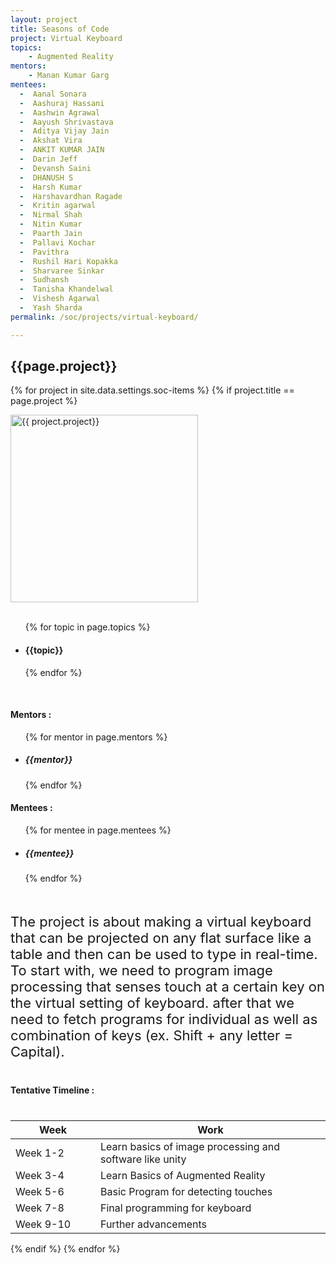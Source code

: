 ```yaml
---
layout: project
title: Seasons of Code
project: Virtual Keyboard
topics:
    - Augmented Reality
mentors:
    - Manan Kumar Garg    
mentees:
  -  Aanal Sonara
  -  Aashuraj Hassani
  -  Aashwin Agrawal
  -  Aayush Shrivastava
  -  Aditya Vijay Jain
  -  Akshat Vira
  -  ANKIT KUMAR JAIN
  -  Darin Jeff
  -  Devansh Saini
  -  DHANUSH S
  -  Harsh Kumar
  -  Harshavardhan Ragade
  -  Kritin agarwal
  -  Nirmal Shah
  -  Nitin Kumar
  -  Paarth Jain
  -  Pallavi Kochar
  -  Pavithra
  -  Rushil Hari Kopakka
  -  Sharvaree Sinkar
  -  Sudhansh
  -  Tanisha Khandelwal
  -  Vishesh Agarwal
  -  Yash Sharda 
permalink: /soc/projects/virtual-keyboard/

---
```


<h2 class="display1 m-3 p-3 text-center">{{page.project}}</h2>

{% for project in site.data.settings.soc-items %}
{% if project.title == page.project %}
<div>
    <img src="{{ site.baseurl }}/{{ project.image }}"  width = "300" height="300" alt="{{ project.project}}" class="border rounded img-soc">
</div>
<div>
    <br>
    <ul>
        {% for topic in page.topics %}
        <li><h4 class="text-primary text-center">{{topic}}</h4></li>
        {% endfor %}
    </ul>
    <br>
    <h4 class="display3  ">Mentors :</h4> 
    <ul>
        {% for mentor in page.mentors %}
        <li><h5 class=" ">{{mentor}}</h5></li>
        {% endfor %}
    </ul>
    <h4 class="display3  ">Mentees :</h4> 
    <ul>
        {% for mentee in page.mentees %}
        <li><h5 class="">{{mentee}}</h5></li>
        {% endfor %}
    </ul>
</div>
<div>
    <p class="display3" style = "font-size:22px;" >
        <br>
        The project is about making a virtual keyboard that can be projected on any flat surface like a table and then can be used to type in real-time. To start with, we need to program image processing that senses touch at a certain key on the virtual setting of keyboard. after that we need to fetch programs for individual as well as combination of keys (ex. Shift + any letter = Capital).

</p>
</div>
<div>
    <h4 class="display3" style="margin:40px 0px 40px 0px;">Tentative Timeline :</h4>
    <table class="table table-striped">
    <thead>
        <tr>
        <th>Week</th>
        <th>Work</th>
        </tr>
    </thead>
    <tbody>
    <tr>
      <td style='width: 120px'>Week 1-2</td>
      <td>Learn basics of image processing and software like unity</td>
    </tr>
    <tr>
      <td>Week 3-4</td>
      <td>Learn Basics of Augmented Reality</td>
    </tr>
    <tr>
      <td>Week 5-6</td>
      <td>Basic Program for detecting touches</td>
    </tr>
    <tr>
      <td>Week 7-8</td>
      <td>Final programming for keyboard</td>
    </tr>
    <tr>
      <td>Week 9-10</td>
      <td>Further advancements</td>
    </tr>
    </tbody>
    </table>
</div>
{% endif %}
{% endfor %}
